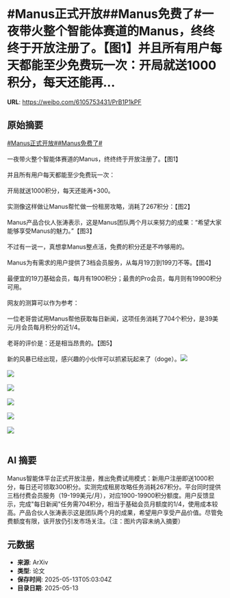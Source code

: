 # #Manus正式开放##Manus免费了#一夜带火整个智能体赛道的Manus，终终终于开放注册了。【图1】并且所有用户每天都能至少免费玩一次：开局就送1000积分，每天还能再...

**URL**: https://weibo.com/6105753431/PrB1P1kPF

## 原始摘要

<a href="https://m.weibo.cn/search?containerid=231522type%3D1%26t%3D10%26q%3D%23Manus%E6%AD%A3%E5%BC%8F%E5%BC%80%E6%94%BE%23&amp;extparam=%23Manus%E6%AD%A3%E5%BC%8F%E5%BC%80%E6%94%BE%23" data-hide=""><span class="surl-text">#Manus正式开放#</span></a><a href="https://m.weibo.cn/search?containerid=231522type%3D1%26t%3D10%26q%3D%23Manus%E5%85%8D%E8%B4%B9%E4%BA%86%23&amp;extparam=%23Manus%E5%85%8D%E8%B4%B9%E4%BA%86%23" data-hide=""><span class="surl-text">#Manus免费了#</span></a><br><br>一夜带火整个智能体赛道的Manus，终终终于开放注册了。【图1】<br><br>并且所有用户每天都能至少免费玩一次：<br><br>开局就送1000积分，每天还能再+300。<br><br>实测像这样做让Manus帮忙做一份租房攻略，消耗了267积分：【图2】<br><br>Manus产品合伙人张涛表示，这是Manus团队两个月以来努力的成果：“希望大家能够享受Manus的魅力。”【图3】<br><br>不过有一说一，真想拿Manus整点活，免费的积分还是不咋够用的。<br><br>Manus为有需求的用户提供了3档会员服务，从每月19刀到199刀不等。【图4】<br><br>最便宜的19刀基础会员，每月有1900积分；最贵的Pro会员，每月则有19900积分可用。<br><br>网友的测算可以作为参考：<br><br>一位老哥尝试用Manus帮他获取每日新闻，这项任务消耗了704个积分，是39美元/月会员每月积分的近1/4。<br><br>老哥的评价是：还是相当昂贵的。【图5】<br><br>新的风暴已经出现，感兴趣的小伙伴可以抓紧玩起来了（doge）。<img style="" src="https://tvax3.sinaimg.cn/large/006Fd7o3ly1i1dliolux0j30zk0e0t9l.jpg" referrerpolicy="no-referrer"><br><br><img style="" src="https://tvax2.sinaimg.cn/large/006Fd7o3ly1i1dlivv6tlg30u00gu1l1.gif" referrerpolicy="no-referrer"><br><br><img style="" src="https://tvax4.sinaimg.cn/large/006Fd7o3ly1i1dljdcwgkj30oe07cjto.jpg" referrerpolicy="no-referrer"><br><br><img style="" src="https://tvax4.sinaimg.cn/large/006Fd7o3ly1i1dljn0nwij30zk0jv0y4.jpg" referrerpolicy="no-referrer"><br><br><img style="" src="https://tvax1.sinaimg.cn/large/006Fd7o3ly1i1dljz6kqzj30oq0m0aid.jpg" referrerpolicy="no-referrer"><br><br><img style="" src="https://tvax3.sinaimg.cn/large/006Fd7o3ly1i1dlmodsi0j329y1e0e2r.jpg" referrerpolicy="no-referrer"><br><br>

## AI 摘要

Manus智能体平台正式开放注册，推出免费试用模式：新用户注册即送1000积分，每日还可领取300积分。实测完成租房攻略任务消耗267积分。平台同时提供三档付费会员服务（19-199美元/月），对应1900-19900积分额度。用户反馈显示，完成"每日新闻"任务需704积分，相当于基础会员月额度的1/4，使用成本较高。产品合伙人张涛表示这是团队两个月的成果，希望用户享受产品价值。尽管免费额度有限，该开放仍引发市场关注。（注：图片内容未纳入摘要）

## 元数据

- **来源**: ArXiv
- **类型**: 论文
- **保存时间**: 2025-05-13T05:03:04Z
- **目录日期**: 2025-05-13

